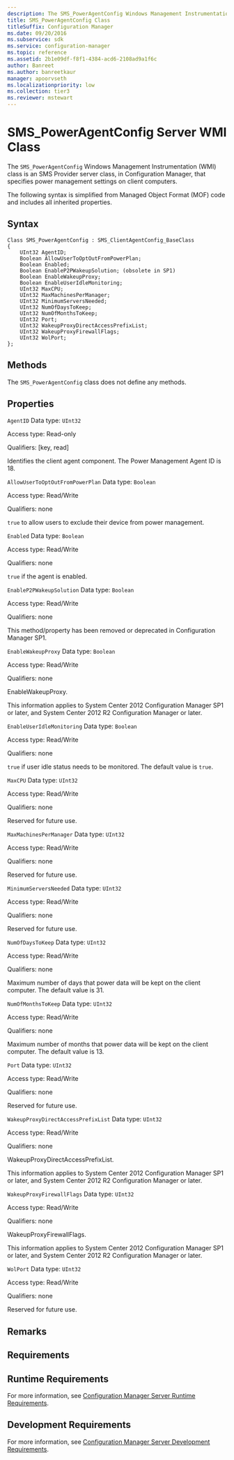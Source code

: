 ```yaml
---
description: The SMS_PowerAgentConfig Windows Management Instrumentation class is an SMS Provider server class, in Configuration Manager, that specifies power management settings on client computers.
title: SMS_PowerAgentConfig Class
titleSuffix: Configuration Manager
ms.date: 09/20/2016
ms.subservice: sdk
ms.service: configuration-manager
ms.topic: reference
ms.assetid: 2b1e09df-f8f1-4384-acd6-2108ad9a1f6c
author: Banreet
ms.author: banreetkaur
manager: apoorvseth
ms.localizationpriority: low
ms.collection: tier3
ms.reviewer: mstewart
---
```

# SMS_PowerAgentConfig Server WMI Class
The `SMS_PowerAgentConfig` Windows Management Instrumentation (WMI) class is an SMS Provider server class, in Configuration Manager, that specifies power management settings on client computers.

 The following syntax is simplified from Managed Object Format (MOF) code and includes all inherited properties.

## Syntax

```
Class SMS_PowerAgentConfig : SMS_ClientAgentConfig_BaseClass
{
    UInt32 AgentID;
    Boolean AllowUserToOptOutFromPowerPlan;
    Boolean Enabled;
    Boolean EnableP2PWakeupSolution; (obsolete in SP1)
    Boolean EnableWakeupProxy;
    Boolean EnableUserIdleMonitoring;
    UInt32 MaxCPU;
    UInt32 MaxMachinesPerManager;
    UInt32 MinimumServersNeeded;
    UInt32 NumOfDaysToKeep;
    UInt32 NumOfMonthsToKeep;
    UInt32 Port;
    UInt32 WakeupProxyDirectAccessPrefixList;
    UInt32 WakeupProxyFirewallFlags;
    UInt32 WolPort;
};
```

## Methods
 The `SMS_PowerAgentConfig` class does not define any methods.

## Properties
 `AgentID`
 Data type: `UInt32`

 Access type: Read-only

 Qualifiers: [key, read]

 Identifies the client agent component. The Power Management Agent ID is 18.

 `AllowUserToOptOutFromPowerPlan`
 Data type: `Boolean`

 Access type: Read/Write

 Qualifiers: none

 `true` to allow users to exclude their device from power management.

 `Enabled`
 Data type: `Boolean`

 Access type: Read/Write

 Qualifiers: none

 `true` if the agent is enabled.

 `EnableP2PWakeupSolution`
 Data type: `Boolean`

 Access type: Read/Write

 Qualifiers: none

 This method/property has been removed or deprecated in Configuration Manager SP1.

 `EnableWakeupProxy`
 Data type: `Boolean`

 Access type: Read/Write

 Qualifiers: none

 EnableWakeupProxy.

 This information applies to System Center 2012 Configuration Manager SP1 or later, and System Center 2012 R2 Configuration Manager or later.

 `EnableUserIdleMonitoring`
 Data type: `Boolean`

 Access type: Read/Write

 Qualifiers: none

 `true` if user idle status needs to be monitored. The default value is `true`.

 `MaxCPU`
 Data type: `UInt32`

 Access type: Read/Write

 Qualifiers: none

 Reserved for future use.

 `MaxMachinesPerManager`
 Data type: `UInt32`

 Access type: Read/Write

 Qualifiers: none

 Reserved for future use.

 `MinimumServersNeeded`
 Data type: `UInt32`

 Access type: Read/Write

 Qualifiers: none

 Reserved for future use.

 `NumOfDaysToKeep`
 Data type: `UInt32`

 Access type: Read/Write

 Qualifiers: none

 Maximum number of days that power data will be kept on the client computer. The default value is 31.

 `NumOfMonthsToKeep`
 Data type: `UInt32`

 Access type: Read/Write

 Qualifiers: none

 Maximum number of months that power data will be kept on the client computer. The default value is 13.

 `Port`
 Data type: `UInt32`

 Access type: Read/Write

 Qualifiers: none

 Reserved for future use.

 `WakeupProxyDirectAccessPrefixList`
 Data type: `UInt32`

 Access type: Read/Write

 Qualifiers: none

 WakeupProxyDirectAccessPrefixList.

 This information applies to System Center 2012 Configuration Manager SP1 or later, and System Center 2012 R2 Configuration Manager or later.

 `WakeupProxyFirewallFlags`
 Data type: `UInt32`

 Access type: Read/Write

 Qualifiers: none

 WakeupProxyFirewallFlags.

 This information applies to System Center 2012 Configuration Manager SP1 or later, and System Center 2012 R2 Configuration Manager or later.

 `WolPort`
 Data type: `UInt32`

 Access type: Read/Write

 Qualifiers: none

 Reserved for future use.

## Remarks

## Requirements

## Runtime Requirements
 For more information, see [Configuration Manager Server Runtime Requirements](../../../../../develop/core/reqs/server-runtime-requirements.md).

## Development Requirements
 For more information, see [Configuration Manager Server Development Requirements](../../../../../develop/core/reqs/server-development-requirements.md).
